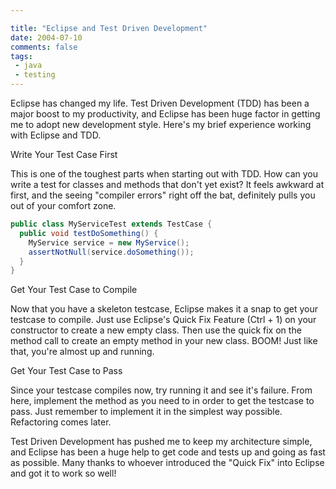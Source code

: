 ```yaml
---

title: "Eclipse and Test Driven Development"
date: 2004-07-10
comments: false
tags:
 - java
 - testing
---
```


Eclipse has changed my life. Test Driven Development (TDD) has been a major boost to my productivity, and Eclipse has been huge factor in getting me to adopt new development style. Here's my brief experience working with Eclipse and TDD.


Write Your Test Case First

This is one of the toughest parts when starting out with TDD. How can you write a test for classes and methods that don't yet exist? It feels awkward at first, and the seeing "compiler errors" right off the bat, definitely pulls you out of your comfort zone.


```java
public class MyServiceTest extends TestCase {
  public void testDoSomething() {
    MyService service = new MyService();
    assertNotNull(service.doSomething());
  }
}
```


Get Your Test Case to Compile

Now that you have a skeleton testcase, Eclipse makes it a snap to get your testcase to compile. Just use Eclipse's Quick Fix Feature (Ctrl + 1) on your constructor to create a new empty class. Then use the quick fix on the method call to create an empty method in your new class. BOOM! Just like that, you're almost up and running.


Get Your Test Case to Pass

Since your testcase compiles now, try running it and see it's failure. From here, implement the method as you need to in order to get the testcase to pass. Just remember to implement it in the simplest way possible. Refactoring comes later.


Test Driven Development has pushed me to keep my architecture simple, and Eclipse has been a huge help to get code and tests up and going as fast as possible. Many thanks to whoever introduced the "Quick Fix" into Eclipse and got it to work so well!

